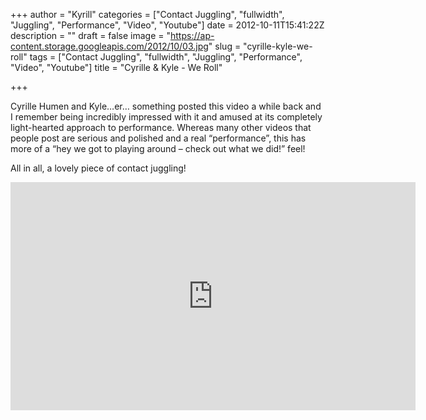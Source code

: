 +++
author = "Kyrill"
categories = ["Contact Juggling", "fullwidth", "Juggling", "Performance", "Video", "Youtube"]
date = 2012-10-11T15:41:22Z
description = ""
draft = false
image = "https://ap-content.storage.googleapis.com/2012/10/03.jpg"
slug = "cyrille-kyle-we-roll"
tags = ["Contact Juggling", "fullwidth", "Juggling", "Performance", "Video", "Youtube"]
title = "Cyrille & Kyle - We Roll"

+++


Cyrille Humen and Kyle…er… something posted this video a while back and I remember being incredibly impressed with it and amused at its completely light-hearted approach to performance. Whereas many other videos that people post are serious and polished and a real “performance”, this has more of a “hey we got to playing around – check out what we did!” feel!

All in all, a lovely piece of contact juggling!

<iframe allowfullscreen="" frameborder="0" height="365" src="https://www.youtube.com/embed/Jg_YVQaXHfQ?feature=oembed" width="648"></iframe>


